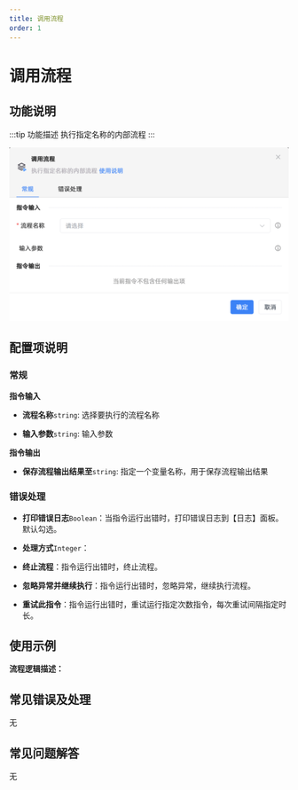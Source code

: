 ```yaml
---
title: 调用流程
order: 1
---
```


# 调用流程

## 功能说明

:::tip 功能描述
执行指定名称的内部流程
:::

![调用流程](../../assets/调用流程_command.png)

## 配置项说明

### 常规

**指令输入**

- **流程名称**`string`: 选择要执行的流程名称

- **输入参数**`string`: 输入参数


**指令输出**

- **保存流程输出结果至**`string`: 指定一个变量名称，用于保存流程输出结果

### 错误处理

- **打印错误日志**`Boolean`：当指令运行出错时，打印错误日志到【日志】面板。默认勾选。

- **处理方式**`Integer`：

 - **终止流程**：指令运行出错时，终止流程。

 - **忽略异常并继续执行**：指令运行出错时，忽略异常，继续执行流程。

 - **重试此指令**：指令运行出错时，重试运行指定次数指令，每次重试间隔指定时长。

## 使用示例

**流程逻辑描述：** 

## 常见错误及处理

无

## 常见问题解答

无

